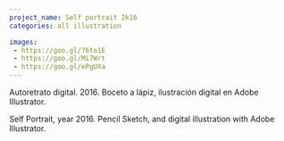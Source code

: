 ```yaml
---
project_name: Self portrait 2k16
categories: all illustration

images:
 - https://goo.gl/76to1E
 - https://goo.gl/Mi7Wrt
 - https://goo.gl/ePgUXa
---
```


Autoretrato digital. 2016. Boceto a lápiz, ilustración digital en Adobe Illustrator.


Self Portrait, year 2016. Pencil Sketch, and digital illustration with Adobe Illustrator.
